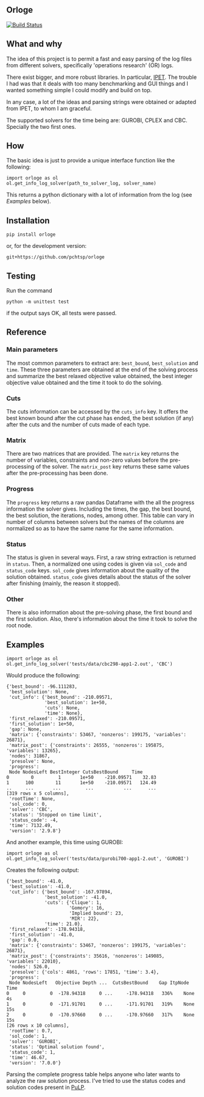 ## Orloge
[![Build Status](https://travis-ci.org/pchtsp/orloge.svg?branch=master)](https://travis-ci.org/pchtsp/orloge)


## What and why

The idea of this project is to permit a fast and easy parsing of the log files from different solvers, specifically 'operations research' (OR) logs.

There exist bigger, and more robust libraries. In particular, [IPET](https://github.com/GregorCH/ipet/). The trouble I had was that it deals with too many benchmarking and GUI things and I wanted something simple I could modify and build on top.

In any case, a lot of the ideas and parsing strings were obtained or adapted from IPET, to whom I am graceful.

The supported solvers for the time being are: GUROBI, CPLEX and CBC. Specially the two first ones.

## How

The basic idea is just to provide a unique interface function like the following:

    import orloge as ol
    ol.get_info_log_solver(path_to_solver_log, solver_name)

This returns a python dictionary with a lot of information from the log (see *Examples* below).

## Installation

    pip install orloge

or, for the development version:

    git+https://github.com/pchtsp/orloge

## Testing

Run the command 
    
    python -m unittest test

 if the output says OK, all tests were passed.

## Reference

### Main parameters

The most common parameters to extract are: `best_bound`, `best_solution` and `time`. These three parameters are obtained at the end of the solving process and summarize the best relaxed objective value obtained, the best integer objective value obtained and the time it took to do the solving.

### Cuts

The cuts information can be accessed by the `cuts_info` key. It offers the best known bound after the cut phase has ended, the best solution (if any) after the cuts and the number of cuts made of each type.

### Matrix

There are two matrices that are provided. The `matrix` key returns the number of variables, constraints and non-zero values before the pre-processing of the solver. The `matrix_post` key returns these same values after the pre-processing has been done.

### Progress

The `progress` key returns a raw pandas Dataframe with the all the progress information the solver gives. Including the times, the gap, the best bound, the best solution, the iterations, nodes, among other. This table can vary in number of columns between solvers but the names of the columns are normalized so as to have the same name for the same information.

### Status

The status is given in several ways. First, a raw string extraction is returned in `status`. Then, a normalized one using codes is given via `sol_code` and `status_code` keys. `sol_code` gives information about the quality of the solution obtained. `status_code` gives details about the status of the solver after finishing (mainly, the reason it stopped).

### Other

There is also information about the pre-solving phase, the first bound and the first solution. Also, there's information about the time it took to solve the root node.

## Examples

    import orloge as ol
    ol.get_info_log_solver('tests/data/cbc298-app1-2.out', 'CBC')

Would produce the following:

    {'best_bound': -96.111283,
     'best_solution': None,
     'cut_info': {'best_bound': -210.09571,
                  'best_solution': 1e+50,
                  'cuts': None,
                  'time': None},
     'first_relaxed': -210.09571,
     'first_solution': 1e+50,
     'gap': None,
     'matrix': {'constraints': 53467, 'nonzeros': 199175, 'variables': 26871},
     'matrix_post': {'constraints': 26555, 'nonzeros': 195875, 'variables': 13265},
     'nodes': 31867,
     'presolve': None,
     'progress':       
     Node NodesLeft BestInteger CutsBestBound     Time
    0        0         1       1e+50    -210.09571    32.83
    1      100        11       1e+50    -210.09571   124.49
    ..     ...       ...         ...           ...      ...
    [319 rows x 5 columns],
     'rootTime': None,
     'sol_code': 0,
     'solver': 'CBC',
     'status': 'Stopped on time limit',
     'status_code': -4,
     'time': 7132.49,
     'version': '2.9.8'}

And another example, this time using GUROBI:

    import orloge as ol
    ol.get_info_log_solver('tests/data/gurobi700-app1-2.out', 'GUROBI')

Creates the following output:

    {'best_bound': -41.0,
     'best_solution': -41.0,
     'cut_info': {'best_bound': -167.97894,
                  'best_solution': -41.0,
                  'cuts': {'Clique': 1,
                           'Gomory': 16,
                           'Implied bound': 23,
                           'MIR': 22},
                  'time': 21.0},
     'first_relaxed': -178.94318,
     'first_solution': -41.0,
     'gap': 0.0,
     'matrix': {'constraints': 53467, 'nonzeros': 199175, 'variables': 26871},
     'matrix_post': {'constraints': 35616, 'nonzeros': 149085, 'variables': 22010},
     'nodes': 526.0,
     'presolve': {'cols': 4861, 'rows': 17851, 'time': 3.4},
     'progress':    
     Node NodesLeft   Objective Depth ...  CutsBestBound    Gap ItpNode Time
    0     0         0  -178.94318     0 ...     -178.94318   336%    None   4s
    1     0         0  -171.91701     0 ...     -171.91701   319%    None  15s
    2     0         0  -170.97660     0 ...     -170.97660   317%    None  15s
    [26 rows x 10 columns],
     'rootTime': 0.7,
     'sol_code': 1,
     'solver': 'GUROBI',
     'status': 'Optimal solution found',
     'status_code': 1,
     'time': 46.67,
     'version': '7.0.0'}

Parsing the complete progress table helps anyone who later wants to analyze the raw solution process. I've tried to use the status codes and solution codes present in [PuLP](https://github.com/coin-or/pulp).

